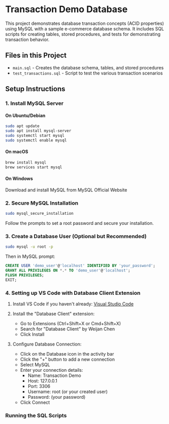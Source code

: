 # Transaction Demo Database

This project demonstrates database transaction concepts (ACID properties) using MySQL with a sample e-commerce database schema. It includes SQL scripts for creating tables, stored procedures, and tests for demonstrating transaction behavior.

## Files in this Project

- `main.sql` - Creates the database schema, tables, and stored procedures
- `test_transactions.sql` - Script to test the various transaction scenarios

## Setup Instructions

### 1. Install MySQL Server

#### On Ubuntu/Debian

```bash
sudo apt update
sudo apt install mysql-server
sudo systemctl start mysql
sudo systemctl enable mysql
```

#### On macOS

```bash
brew install mysql
brew services start mysql
```

#### On Windows

Download and install MySQL from MySQL Official Website

### 2. Secure MySQL Installation

```bash
sudo mysql_secure_installation
```

Follow the prompts to set a root password and secure your installation.

### 3. Create a Database User (Optional but Recommended)

```bash
sudo mysql -u root -p
```

Then in MySQL prompt:

```sql
CREATE USER 'demo_user'@'localhost' IDENTIFIED BY 'your_password';
GRANT ALL PRIVILEGES ON *.* TO 'demo_user'@'localhost';
FLUSH PRIVILEGES;
EXIT;
```

### 4. Setting up VS Code with Database Client Extension

1. Install VS Code if you haven't already: [Visual Studio Code](https://code.visualstudio.com/)

2. Install the "Database Client" extension:
   - Go to Extensions (Ctrl+Shift+X or Cmd+Shift+X)
   - Search for "Database Client" by Weijan Chen
   - Click Install

3. Configure Database Connection:
   - Click on the Database icon in the activity bar
   - Click the "+" button to add a new connection
   - Select MySQL
   - Enter your connection details:
     - Name: Transaction Demo
     - Host: 127.0.0.1
     - Port: 3306
     - Username: root (or your created user)
     - Password: (your password)
   - Click Connect

### Running the SQL Scripts

